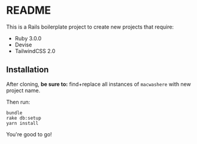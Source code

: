 # README

This is a Rails boilerplate project to create new projects that require:

* Ruby 3.0.0
* Devise
* TailwindCSS 2.0

## Installation

After cloning, **be sure to:** find+replace all instances of `macwashere` with new project name.

Then run:

```
bundle
rake db:setup
yarn install
```

You're good to go!